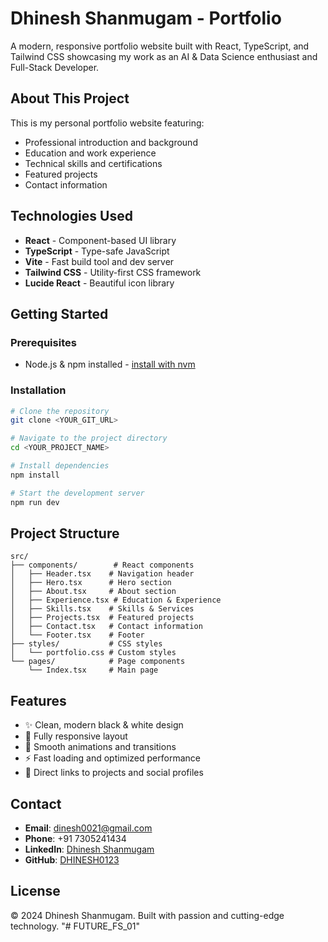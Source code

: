# Dhinesh Shanmugam - Portfolio

A modern, responsive portfolio website built with React, TypeScript, and Tailwind CSS showcasing my work as an AI & Data Science enthusiast and Full-Stack Developer.

## About This Project

This is my personal portfolio website featuring:
- Professional introduction and background
- Education and work experience
- Technical skills and certifications
- Featured projects
- Contact information

## Technologies Used

- **React** - Component-based UI library
- **TypeScript** - Type-safe JavaScript
- **Vite** - Fast build tool and dev server
- **Tailwind CSS** - Utility-first CSS framework
- **Lucide React** - Beautiful icon library

## Getting Started

### Prerequisites
- Node.js & npm installed - [install with nvm](https://github.com/nvm-sh/nvm#installing-and-updating)

### Installation

```sh
# Clone the repository
git clone <YOUR_GIT_URL>

# Navigate to the project directory
cd <YOUR_PROJECT_NAME>

# Install dependencies
npm install

# Start the development server
npm run dev
```

## Project Structure

```
src/
├── components/        # React components
│   ├── Header.tsx    # Navigation header
│   ├── Hero.tsx      # Hero section
│   ├── About.tsx     # About section
│   ├── Experience.tsx # Education & Experience
│   ├── Skills.tsx    # Skills & Services
│   ├── Projects.tsx  # Featured projects
│   ├── Contact.tsx   # Contact information
│   └── Footer.tsx    # Footer
├── styles/           # CSS styles
│   └── portfolio.css # Custom styles
└── pages/            # Page components
    └── Index.tsx     # Main page
```

## Features

- ✨ Clean, modern black & white design
- 📱 Fully responsive layout
- 🎨 Smooth animations and transitions
- ⚡ Fast loading and optimized performance
- 🔗 Direct links to projects and social profiles

## Contact

- **Email**: dinesh0021@gmail.com
- **Phone**: +91 7305241434
- **LinkedIn**: [Dhinesh Shanmugam](https://www.linkedin.com/in/dhinesh-shanmugam-711531264/)
- **GitHub**: [DHINESH0123](https://github.com/DHINESH0123)

## License

© 2024 Dhinesh Shanmugam. Built with passion and cutting-edge technology.
"# FUTURE_FS_01" 
